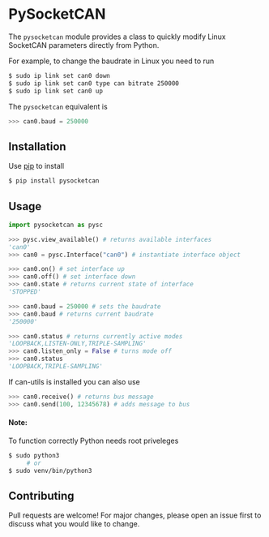 # PySocketCAN
The ```pysocketcan``` module provides a class to quickly modify Linux SocketCAN parameters directly from Python.

For example, to change the baudrate in Linux you need to run
```bash
$ sudo ip link set can0 down
$ sudo ip link set can0 type can bitrate 250000
$ sudo ip link set can0 up
```
The  ```pysocketcan``` equivalent is
```python
>>> can0.baud = 250000
```



## Installation

Use [pip](https://pip.pypa.io/en/stable/) to install

```bash
$ pip install pysocketcan
```

## Usage

```python
import pysocketcan as pysc

>>> pysc.view_available() # returns available interfaces
'can0'
>>> can0 = pysc.Interface("can0") # instantiate interface object

>>> can0.on() # set interface up
>>> can0.off() # set interface down
>>> can0.state # returns current state of interface
'STOPPED'

>>> can0.baud = 250000 # sets the baudrate
>>> can0.baud # returns current baudrate
'250000'

>>> can0.status # returns currently active modes
'LOOPBACK,LISTEN-ONLY,TRIPLE-SAMPLING'
>>> can0.listen_only = False # turns mode off
>>> can0.status
'LOOPBACK,TRIPLE-SAMPLING'
```
If can-utils is installed you can also use
```python
>>> can0.receive() # returns bus message
>>> can0.send(100, 12345678) # adds message to bus
```
#### Note:
To function correctly Python needs root priveleges
```bash
$ sudo python3
     # or
$ sudo venv/bin/python3
```
## Contributing
Pull requests are welcome! For major changes, please open an issue first to discuss what you would like to change.
